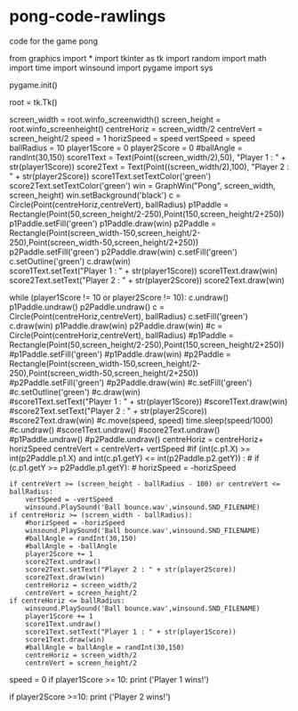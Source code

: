 # pong-code-rawlings
code for the game pong

from graphics import *
import tkinter as tk
import random
import math
import time
import winsound
import pygame
import sys

pygame.init()

root = tk.Tk()

screen_width = root.winfo_screenwidth()
screen_height = root.winfo_screenheight()
centreHoriz = screen_width/2
centreVert = screen_height/2
speed = 1
horizSpeed = speed
vertSpeed = speed
ballRadius = 10
player1Score = 0
player2Score = 0
#ballAngle = randInt(30,150)
score1Text = Text(Point((screen_width/2),50), "Player 1 : " + str(player1Score))
score2Text = Text(Point((screen_width/2),100), "Player 2 : " + str(player2Score))
score1Text.setTextColor('green')
score2Text.setTextColor('green')
win = GraphWin("Pong", screen_width, screen_height)
win.setBackground('black')
c = Circle(Point(centreHoriz,centreVert), ballRadius)
p1Paddle = Rectangle(Point(50,screen_height/2-250),Point(150,screen_height/2+250))
p1Paddle.setFill('green')
p1Paddle.draw(win)
p2Paddle = Rectangle(Point(screen_width-150,screen_height/2-250),Point(screen_width-50,screen_height/2+250))
p2Paddle.setFill('green')
p2Paddle.draw(win)
c.setFill('green')
c.setOutline('green')
c.draw(win)    
score1Text.setText("Player 1 : " + str(player1Score))
score1Text.draw(win)    
score2Text.setText("Player 2 : " + str(player2Score))
score2Text.draw(win)

while (player1Score != 10 or player2Score != 10):
    c.undraw()
    p1Paddle.undraw()
    p2Paddle.undraw()
    c = Circle(Point(centreHoriz,centreVert), ballRadius)
    c.setFill('green')
    c.draw(win)
    p1Paddle.draw(win)
    p2Paddle.draw(win)
    #c = Circle(Point(centreHoriz,centreVert), ballRadius)
    #p1Paddle = Rectangle(Point(50,screen_height/2-250),Point(150,screen_height/2+250))
    #p1Paddle.setFill('green')
    #p1Paddle.draw(win)
    #p2Paddle = Rectangle(Point(screen_width-150,screen_height/2-250),Point(screen_width-50,screen_height/2+250))
    #p2Paddle.setFill('green')
    #p2Paddle.draw(win)
    #c.setFill('green')
    #c.setOutline('green')
    #c.draw(win)    
    #score1Text.setText("Player 1 : " + str(player1Score))
    #score1Text.draw(win)    
    #score2Text.setText("Player 2 : " + str(player2Score))
    #score2Text.draw(win)
    #c.move(speed, speed)
    time.sleep(speed/1000)
    #c.undraw()
    #score1Text.undraw()
    #score2Text.undraw()
    #p1Paddle.undraw()
    #p2Paddle.undraw()
    centreHoriz = centreHoriz+ horizSpeed
    centreVert = centreVert+ vertSpeed
    #if (int(c.p1.X) >= int(p2Paddle.p1.X) and int(c.p1.getY) <= int(p2Paddle.p2.getY)) :
     #   if (c.p1.getY >= p2Paddle.p1.getY):
      #      horizSpeed = -horizSpeed
          
    if centreVert >= (screen_height - ballRadius - 100) or centreVert <= ballRadius:
        vertSpeed = -vertSpeed
        winsound.PlaySound('Ball bounce.wav',winsound.SND_FILENAME)
    if centreHoriz >= (screen_width - ballRadius):
        #horizSpeed = -horizSpeed
        winsound.PlaySound('Ball bounce.wav',winsound.SND_FILENAME)
        #ballAngle = randInt(30,150)
        #ballAngle = -ballAngle
        player2Score += 1
        score2Text.undraw()
        score2Text.setText("Player 2 : " + str(player2Score))
        score2Text.draw(win)
        centreHoriz = screen_width/2
        centreVert = screen_height/2
    if centreHoriz <= ballRadius:
        winsound.PlaySound('Ball bounce.wav',winsound.SND_FILENAME)
        player1Score += 1
        score1Text.undraw()
        score1Text.setText("Player 1 : " + str(player1Score))
        score1Text.draw(win)
        #ballAngle = ballAngle = randInt(30,150)
        centreHoriz = screen_width/2
        centreVert = screen_height/2
speed = 0
if player1Score >= 10:
    print ('Player 1 wins!')

if player2Score >=10:
    print ('Player 2 wins!')
    
